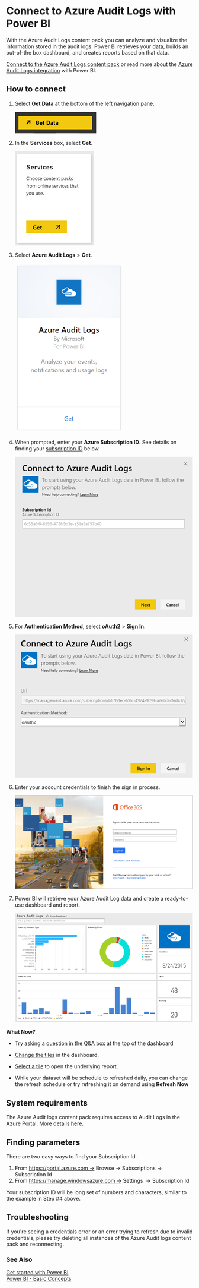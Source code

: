 <properties
   pageTitle="Connect to Azure Audit Logs with Power BI"
   description="Azure Audit Logs for Power BI"
   services="powerbi"
   documentationCenter=""
   authors="joeshoukry"
   manager="erikre"
   backup="maggiesMSFT"
   editor=""
   tags=""
   qualityFocus="no"
   qualityDate=""/>

<tags
   ms.service="powerbi"
   ms.devlang="NA"
   ms.topic="article"
   ms.tgt_pltfrm="NA"
   ms.workload="powerbi"
   ms.date="10/16/2017"
   ms.author="yshoukry"/>

# Connect to Azure Audit Logs with Power BI

With the Azure Audit Logs content pack you can analyze and visualize the information stored in the audit logs. Power BI retrieves your data, builds an out-of-the box dashboard, and creates reports based on that data.

[Connect to the Azure Audit Logs content pack](https://app.powerbi.com/getdata/services/azure-audit-logs) or read more about the [Azure Audit Logs integration](https://powerbi.microsoft.com/integrations/azure-audit-logs) with Power BI.

## How to connect

1. Select **Get Data** at the bottom of the left navigation pane.  

	![](media/powerbi-content-pack-azure-audit-logs/getdata.png)

2. In the **Services** box, select **Get**.  

	![](media/powerbi-content-pack-azure-audit-logs/services.PNG) 

3.  Select **Azure Audit Logs** > **Get**.  

	![](media/powerbi-content-pack-azure-audit-logs/azureauditlogs.png)

4. When prompted, enter your **Azure Subscription ID**. See details on finding your [subscription ID](#FindingParams) below.   

	![](media/powerbi-content-pack-azure-audit-logs/parameters.png)

5. For **Authentication Method**, select **oAuth2** \> **Sign In**.

	![](media/powerbi-content-pack-azure-audit-logs/creds.png)

6. Enter your account credentials to finish the sign in process.

	![](media/powerbi-content-pack-azure-audit-logs/login.png)

7. Power BI will retrieve your Azure Audit Log data and create a ready-to-use dashboard and report. 

	![](media/powerbi-content-pack-azure-audit-logs/dashboard.png)

**What Now?**

- Try [asking a question in the Q&A box](powerbi-service-q-and-a.md) at the top of the dashboard

- [Change the tiles](powerbi-service-edit-a-tile-in-a-dashboard.md) in the dashboard.

- [Select a tile](powerbi-service-dashboard-tiles.md) to open the underlying report.

- While your dataset will be schedule to refreshed daily, you can change the refresh schedule or try refreshing it on demand using **Refresh Now**

## System requirements
The Azure Audit logs content pack requires access to Audit Logs in the Azure Portal. More details [here](https://azure.microsoft.com/en-us/documentation/articles/insights-debugging-with-events/).

<a name="FindingParams"></a>
## Finding parameters  

There are two easy ways to find your Subscription Id.

1.  From https://portal.azure.com -&gt; Browse -&gt; Subscriptions -&gt; Subscription Id
2.  From https://manage.windowsazure.com -&gt; Settings  -&gt; Subscription Id

Your subscription ID will be long set of numbers and characters, similar to the example in Step \#4 above. 

## Troubleshooting
If you're seeing a credentials error or an error trying to refresh due to invalid credentials, please try deleting all instances of the Azure Audit logs content pack and reconnecting.

### See Also  
[Get started with Power BI](powerbi-service-get-started.md)  
[Power BI - Basic Concepts](powerbi-service-basic-concepts.md)  
